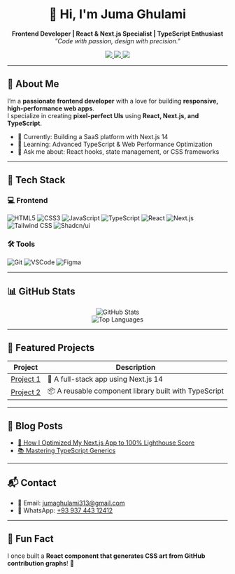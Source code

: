 <h1 align="center">👋 Hi, I'm Juma Ghulami</h1>
<p align="center">
  <b>Frontend Developer | React & Next.js Specialist | TypeScript Enthusiast</b><br>
  <i>"Code with passion, design with precision."</i>
</p>

<p align="center">
  <a href="https://yourportfolio.com">
    <img src="https://img.shields.io/badge/Portfolio-FF5722?style=for-the-badge&logo=google-chrome&logoColor=white" />
  </a>
  <a href="https://linkedin.com/in/yourprofile">
    <img src="https://img.shields.io/badge/LinkedIn-0A66C2?style=for-the-badge&logo=linkedin&logoColor=white" />
  </a>
  <a href="https://twitter.com/yourhandle">
    <img src="https://img.shields.io/badge/Twitter-1DA1F2?style=for-the-badge&logo=twitter&logoColor=white" />
  </a>
</p>

---

## 🌟 About Me

I’m a **passionate frontend developer** with a love for building **responsive, high-performance web apps**.  
I specialize in creating **pixel-perfect UIs** using **React, Next.js, and TypeScript**.

- 🔭 Currently: Building a SaaS platform with Next.js 14  
- 🌱 Learning: Advanced TypeScript & Web Performance Optimization  
- 💬 Ask me about: React hooks, state management, or CSS frameworks  

---

## 🧰 Tech Stack

### 💻 Frontend
![HTML5](https://img.shields.io/badge/-HTML5-E34F26?style=flat&logo=html5&logoColor=white)
![CSS3](https://img.shields.io/badge/-CSS3-1572B6?style=flat&logo=css3)
![JavaScript](https://img.shields.io/badge/-JavaScript-F7DF1E?style=flat&logo=javascript&logoColor=black)
![TypeScript](https://img.shields.io/badge/-TypeScript-3178C6?style=flat&logo=typescript)
![React](https://img.shields.io/badge/-React-61DAFB?style=flat&logo=react)
![Next.js](https://img.shields.io/badge/-Next.js-000000?style=flat&logo=next.js)
![Tailwind CSS](https://img.shields.io/badge/-Tailwind_CSS-06B6D4?style=flat&logo=tailwind-css)
![Shadcn/ui](https://img.shields.io/badge/-Shadcn/UI-111827?style=flat&logo=react-hook-form)

### 🛠 Tools
![Git](https://img.shields.io/badge/-Git-F05032?style=flat&logo=git)
![VSCode](https://img.shields.io/badge/-VSCode-007ACC?style=flat&logo=visual-studio-code)
![Figma](https://img.shields.io/badge/-Figma-F24E1E?style=flat&logo=figma)

---

## 📊 GitHub Stats

<p align="center">
  <img src="https://github-readme-stats.vercel.app/api?username=yourusername&show_icons=true&theme=radical" alt="GitHub Stats" />
  <br />
  <img src="https://github-readme-stats.vercel.app/api/top-langs/?username=yourusername&layout=compact&theme=radical" alt="Top Languages" />
</p>

---

## 🚀 Featured Projects

| Project | Description |
|--------|-------------|
| [Project 1](https://github.com/yourusername/repo1) | 🔧 A full-stack app using Next.js 14 |
| [Project 2](https://github.com/yourusername/repo2) | 📦 A reusable component library built with TypeScript |

---

## 📝 Blog Posts

- [🚀 How I Optimized My Next.js App to 100% Lighthouse Score](https://yourblog.com)
- [📚 Mastering TypeScript Generics](https://yourblog.com)

---

## 📬 Contact

- 📧 Email: [jumaghulami313@gmail.com](mailto:jumaghulami313@gmail.com)
- 📱 WhatsApp: [+93 937 443 12412](https://wa.me/93744312412)

---

## 🎯 Fun Fact

I once built a **React component that generates CSS art from GitHub contribution graphs**! 🎨  

